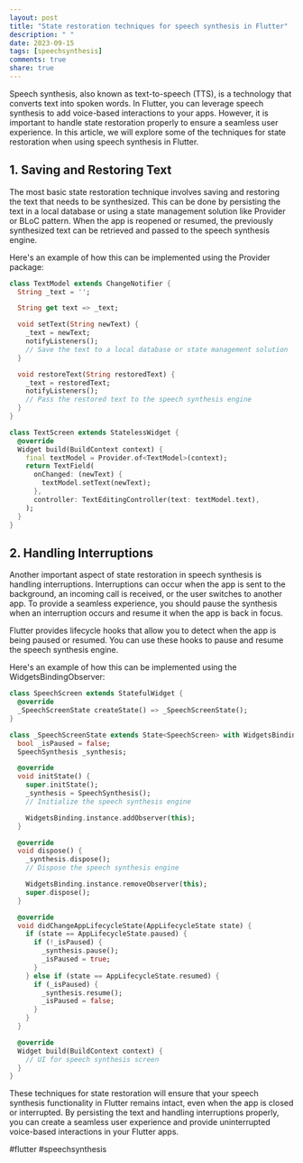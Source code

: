 ```yaml
---
layout: post
title: "State restoration techniques for speech synthesis in Flutter"
description: " "
date: 2023-09-15
tags: [speechsynthesis]
comments: true
share: true
---
```


Speech synthesis, also known as text-to-speech (TTS), is a technology that converts text into spoken words. In Flutter, you can leverage speech synthesis to add voice-based interactions to your apps. However, it is important to handle state restoration properly to ensure a seamless user experience. In this article, we will explore some of the techniques for state restoration when using speech synthesis in Flutter.

## 1. Saving and Restoring Text

The most basic state restoration technique involves saving and restoring the text that needs to be synthesized. This can be done by persisting the text in a local database or using a state management solution like Provider or BLoC pattern. When the app is reopened or resumed, the previously synthesized text can be retrieved and passed to the speech synthesis engine.

Here's an example of how this can be implemented using the Provider package:

```dart
class TextModel extends ChangeNotifier {
  String _text = '';

  String get text => _text;

  void setText(String newText) {
    _text = newText;
    notifyListeners();
    // Save the text to a local database or state management solution
  }

  void restoreText(String restoredText) {
    _text = restoredText;
    notifyListeners();
    // Pass the restored text to the speech synthesis engine
  }
}

class TextScreen extends StatelessWidget {
  @override
  Widget build(BuildContext context) {
    final textModel = Provider.of<TextModel>(context);
    return TextField(
      onChanged: (newText) {
        textModel.setText(newText);
      },
      controller: TextEditingController(text: textModel.text),
    );
  }
}
```

## 2. Handling Interruptions

Another important aspect of state restoration in speech synthesis is handling interruptions. Interruptions can occur when the app is sent to the background, an incoming call is received, or the user switches to another app. To provide a seamless experience, you should pause the synthesis when an interruption occurs and resume it when the app is back in focus.

Flutter provides lifecycle hooks that allow you to detect when the app is being paused or resumed. You can use these hooks to pause and resume the speech synthesis engine.

Here's an example of how this can be implemented using the WidgetsBindingObserver:

```dart
class SpeechScreen extends StatefulWidget {
  @override
  _SpeechScreenState createState() => _SpeechScreenState();
}

class _SpeechScreenState extends State<SpeechScreen> with WidgetsBindingObserver {
  bool _isPaused = false;
  SpeechSynthesis _synthesis;

  @override
  void initState() {
    super.initState();
    _synthesis = SpeechSynthesis();
    // Initialize the speech synthesis engine

    WidgetsBinding.instance.addObserver(this);
  }

  @override
  void dispose() {
    _synthesis.dispose();
    // Dispose the speech synthesis engine

    WidgetsBinding.instance.removeObserver(this);
    super.dispose();
  }

  @override
  void didChangeAppLifecycleState(AppLifecycleState state) {
    if (state == AppLifecycleState.paused) {
      if (!_isPaused) {
        _synthesis.pause();
        _isPaused = true;
      }
    } else if (state == AppLifecycleState.resumed) {
      if (_isPaused) {
        _synthesis.resume();
        _isPaused = false;
      }
    }
  }

  @override
  Widget build(BuildContext context) {
    // UI for speech synthesis screen
  }
}
```

These techniques for state restoration will ensure that your speech synthesis functionality in Flutter remains intact, even when the app is closed or interrupted. By persisting the text and handling interruptions properly, you can create a seamless user experience and provide uninterrupted voice-based interactions in your Flutter apps.

#flutter #speechsynthesis